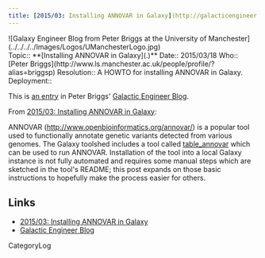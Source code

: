 ```yaml
---
title: [2015/03: Installing ANNOVAR in Galaxy](http://galacticengineer.blogspot.co.uk/2015/03/installing-annovar-in-galaxy.html)
---
```

<div class='center'>![Galaxy Engineer Blog from Peter Briggs at the University of Manchester](../../../../Images/Logos/UManchesterLogo.jpg)</div>





<div class='logbox'>
 Topic:: **[Installing ANNOVAR in Galaxy](.)**
 Date:: 2015/03/18
 Who:: [Peter Briggs](http://www.ls.manchester.ac.uk/people/profile/?alias=briggsp)
 Resolution:: A HOWTO for installing ANNOVAR in Galaxy.
 Deployment:: 
</div>

This is [an entry](http://galacticengineer.blogspot.co.uk/2015/03/installing-annovar-in-galaxy.html) in Peter Briggs' [Galactic Engineer Blog](http://galacticengineer.blogspot.co.uk/).

From [2015/03: Installing ANNOVAR in Galaxy](http://galacticengineer.blogspot.co.uk/2015/03/installing-annovar-in-galaxy.html):

 ANNOVAR (http://www.openbioinformatics.org/annovar/) is a popular tool used to functionally annotate genetic variants detected from various genomes. The Galaxy toolshed includes a tool called [table_annovar](https://toolshed.g2.bx.psu.edu/view/devteam/table_annovar) which can be used to run ANNOVAR. Installation of the tool into a local Galaxy instance is not fully automated and requires some manual steps which are sketched in the tool's README; this post expands on those basic instructions to hopefully make the process easier for others.

## Links

* [2015/03: Installing ANNOVAR in Galaxy](http://galacticengineer.blogspot.co.uk/2015/03/installing-annovar-in-galaxy.html)
* [Galactic Engineer Blog](http://galacticengineer.blogspot.co.uk/)

CategoryLog
